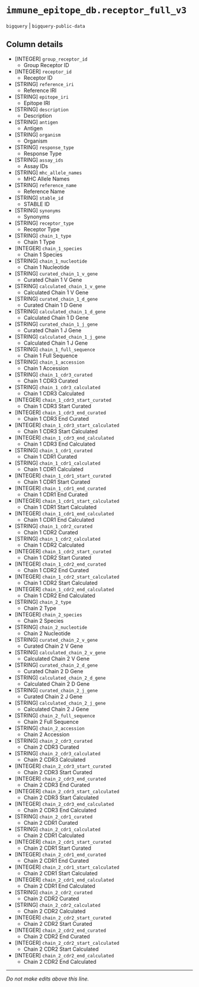 # `immune_epitope_db.receptor_full_v3`
`bigquery` | `bigquery-public-data`

## Column details
* [INTEGER]   `group_receptor_id`
  - Group Receptor ID
* [INTEGER]   `receptor_id`
  - Receptor ID
* [STRING]    `reference_iri`
  - Reference IRI
* [STRING]    `epitope_iri`
  - Epitope IRI
* [STRING]    `description`
  - Description
* [STRING]    `antigen`
  - Antigen
* [STRING]    `organism`
  - Organism
* [STRING]    `response_type`
  - Response Type
* [STRING]    `assay_ids`
  - Assay IDs
* [STRING]    `mhc_allele_names`
  - MHC Allele Names
* [STRING]    `reference_name`
  - Reference Name
* [STRING]    `stable_id`
  - STABLE ID
* [STRING]    `synonyms`
  - Synonyms
* [STRING]    `receptor_type`
  - Receptor Type
* [STRING]    `chain_1_type`
  - Chain 1 Type
* [INTEGER]   `chain_1_species`
  - Chain 1 Species
* [STRING]    `chain_1_nucleotide`
  - Chain 1 Nucleotide
* [STRING]    `curated_chain_1_v_gene`
  - Curated Chain 1 V Gene
* [STRING]    `calculated_chain_1_v_gene`
  - Calculated Chain 1 V Gene
* [STRING]    `curated_chain_1_d_gene`
  - Curated Chain 1 D Gene
* [STRING]    `calculated_chain_1_d_gene`
  - Calculated Chain 1 D Gene
* [STRING]    `curated_chain_1_j_gene`
  - Curated Chain 1 J Gene
* [STRING]    `calculated_chain_1_j_gene`
  - Calculated Chain 1 J Gene
* [STRING]    `chain_1_full_sequence`
  - Chain 1 Full Sequence
* [STRING]    `chain_1_accession`
  - Chain 1 Accession
* [STRING]    `chain_1_cdr3_curated`
  - Chain 1 CDR3 Curated
* [STRING]    `chain_1_cdr3_calculated`
  - Chain 1 CDR3 Calculated
* [INTEGER]   `chain_1_cdr3_start_curated`
  - Chain 1 CDR3 Start Curated
* [INTEGER]   `chain_1_cdr3_end_curated`
  - Chain 1 CDR3 End Curated
* [INTEGER]   `chain_1_cdr3_start_calculated`
  - Chain 1 CDR3 Start Calculated
* [INTEGER]   `chain_1_cdr3_end_calculated`
  - Chain 1 CDR3 End Calculated
* [STRING]    `chain_1_cdr1_curated`
  - Chain 1 CDR1 Curated
* [STRING]    `chain_1_cdr1_calculated`
  - Chain 1 CDR1 Calculated
* [INTEGER]   `chain_1_cdr1_start_curated`
  - Chain 1 CDR1 Start Curated
* [INTEGER]   `chain_1_cdr1_end_curated`
  - Chain 1 CDR1 End Curated
* [INTEGER]   `chain_1_cdr1_start_calculated`
  - Chain 1 CDR1 Start Calculated
* [INTEGER]   `chain_1_cdr1_end_calculated`
  - Chain 1 CDR1 End Calculated
* [STRING]    `chain_1_cdr2_curated`
  - Chain 1 CDR2 Curated
* [STRING]    `chain_1_cdr2_calculated`
  - Chain 1 CDR2 Calculated
* [INTEGER]   `chain_1_cdr2_start_curated`
  - Chain 1 CDR2 Start Curated
* [INTEGER]   `chain_1_cdr2_end_curated`
  - Chain 1 CDR2 End Curated
* [INTEGER]   `chain_1_cdr2_start_calculated`
  - Chain 1 CDR2 Start Calculated
* [INTEGER]   `chain_1_cdr2_end_calculated`
  - Chain 1 CDR2 End Calculated
* [STRING]    `chain_2_type`
  - Chain 2 Type
* [INTEGER]   `chain_2_species`
  - Chain 2 Species
* [STRING]    `chain_2_nucleotide`
  - Chain 2 Nucleotide
* [STRING]    `curated_chain_2_v_gene`
  - Curated Chain 2 V Gene
* [STRING]    `calculated_chain_2_v_gene`
  - Calculated Chain 2 V Gene
* [STRING]    `curated_chain_2_d_gene`
  - Curated Chain 2 D Gene
* [STRING]    `calculated_chain_2_d_gene`
  - Calculated Chain 2 D Gene
* [STRING]    `curated_chain_2_j_gene`
  - Curated Chain 2 J Gene
* [STRING]    `calculated_chain_2_j_gene`
  - Calculated Chain 2 J Gene
* [STRING]    `chain_2_full_sequence`
  - Chain 2 Full Sequence
* [STRING]    `chain_2_accession`
  - Chain 2 Accession
* [STRING]    `chain_2_cdr3_curated`
  - Chain 2 CDR3 Curated
* [STRING]    `chain_2_cdr3_calculated`
  - Chain 2 CDR3 Calculated
* [INTEGER]   `chain_2_cdr3_start_curated`
  - Chain 2 CDR3 Start Curated
* [INTEGER]   `chain_2_cdr3_end_curated`
  - Chain 2 CDR3 End Curated
* [INTEGER]   `chain_2_cdr3_start_calculated`
  - Chain 2 CDR3 Start Calculated
* [INTEGER]   `chain_2_cdr3_end_calculated`
  - Chain 2 CDR3 End Calculated
* [STRING]    `chain_2_cdr1_curated`
  - Chain 2 CDR1 Curated
* [STRING]    `chain_2_cdr1_calculated`
  - Chain 2 CDR1 Calculated
* [INTEGER]   `chain_2_cdr1_start_curated`
  - Chain 2 CDR1 Start Curated
* [INTEGER]   `chain_2_cdr1_end_curated`
  - Chain 2 CDR1 End Curated
* [INTEGER]   `chain_2_cdr1_start_calculated`
  - Chain 2 CDR1 Start Calculated
* [INTEGER]   `chain_2_cdr1_end_calculated`
  - Chain 2 CDR1 End Calculated
* [STRING]    `chain_2_cdr2_curated`
  - Chain 2 CDR2 Curated
* [STRING]    `chain_2_cdr2_calculated`
  - Chain 2 CDR2 Calculated
* [INTEGER]   `chain_2_cdr2_start_curated`
  - Chain 2 CDR2 Start Curated
* [INTEGER]   `chain_2_cdr2_end_curated`
  - Chain 2 CDR2 End Curated
* [INTEGER]   `chain_2_cdr2_start_calculated`
  - Chain 2 CDR2 Start Calculated
* [INTEGER]   `chain_2_cdr2_end_calculated`
  - Chain 2 CDR2 End Calculated

-------------------------------------------------------------------------------
*Do not make edits above this line.*
